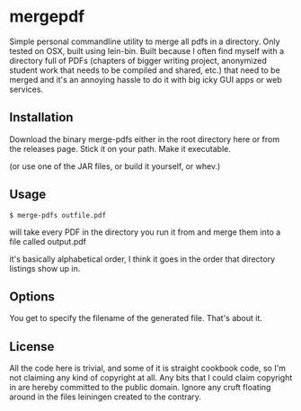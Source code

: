 # mergepdf

Simple personal commandline utility to merge all pdfs in a directory. Only tested on OSX, built using lein-bin. Built because I often find myself with a directory full of PDFs (chapters of bigger writing project, anonymized student work that needs to be compiled and shared, etc.) that need to be merged and it's an annoying hassle to do it with big icky GUI apps or web services.

## Installation

Download the binary merge-pdfs either in the root directory here or from the releases page.  Stick it on your path. Make it executable. 

(or use one of the JAR files, or build it yourself, or whev.)

## Usage

    $ merge-pdfs outfile.pdf

will take every PDF in the directory you run it from and merge them into a file called output.pdf

it's basically alphabetical order, I think it goes in the order that directory listings show up in.

## Options

You get to specify the filename of the generated file. That's about it.

## License

All the code here is trivial, and some of it is straight cookbook code, so I'm not claiming any kind of copyright at all. Any bits that I could claim copyright in are hereby committed to the public domain. Ignore any cruft floating around in the files leiningen created to the contrary.